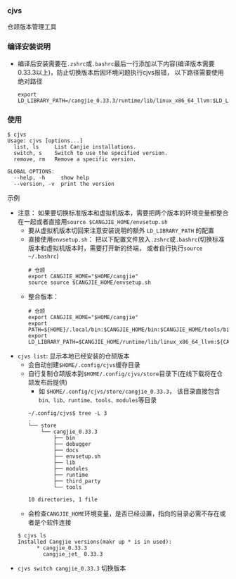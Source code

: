 ### cjvs
仓颉版本管理工具

### 编译安装说明
- 编译后安装需要在`.zshrc`或`.bashrc`最后一行添加以下内容(编译版本需要0.33.3以上)，防止切换版本后因环境问题执行cjvs报错， 以下路径需要使用绝对路径
  ```shell
  export LD_LIBRARY_PATH=/cangjie_0.33.3/runtime/lib/linux_x86_64_llvm:$LD_LIBRARY_PATH
  ```

### 使用
```shell
$ cjvs
Usage: cjvs [options...]
  list, ls     List Canjie installations.
  switch, s    Switch to use the specified version.
  remove, rm   Remove a specific version.

GLOBAL OPTIONS:
  --help, -h     show help
  --version, -v  print the version
```

示例
- 注意： 如果要切换标准版本和虚拟机版本，需要把两个版本的环境变量都整合在一起或者直接用`source $CANGJIE_HOME/envsetup.sh`
  - 要从虚拟机版本切回来注意安装说明的额外 `LD_LIBRARY_PATH` 的配置
  - 直接使用`envsetup.sh`： 把以下配置文件放入`.zshrc`或`.bashrc`(切换标准版本和虚拟机版本时，需要打开新的终端， 或者自行执行`source ~/.bashrc`)
    ```shell
    # 仓颉
    export CANGJIE_HOME="$HOME/cangjie"
    source source $CANGJIE_HOME/envsetup.sh
    ```
  - 整合版本：
    ```shell
    # 仓颉
    export CANGJIE_HOME="$HOME/cangjie"
    export PATH=${HOME}/.local/bin:$CANGJIE_HOME/bin:$CANGJIE_HOME/tools/bin:$CANGJIE_HOME/debugger/bin:$PATH
    export LD_LIBRARY_PATH=$CANGJIE_HOME/runtime/lib/linux_x86_64_llvm:${CANGJIE_HOME}/lib/linux_x86_64_jet:${CANGJIE_HOME}/debugger/third_party/lldb/lib:$LD_LIBRARY_PATH
    ```
- `cjvs list`: 显示本地已经安装的仓颉版本
  - 会自动创建`$HOME/.config/cjvs`缓存目录
  - 自行复制仓颉版本到`$HOME/.config/cjvs/store`目录下(在线下载将在仓颉发布后提供)
    - 如 `$HOME/.config/cjvs/store/cangjie_0.33.3`， 该目录直接包含`bin、lib、runtime、tools、modules`等目录 
    ```shell
    ~/.config/cjvs$ tree -L 3
    .
    └── store
        └── cangjie_0.33.3
            ├── bin
            ├── debugger
            ├── docs
            ├── envsetup.sh
            ├── lib
            ├── modules
            ├── runtime
            ├── third_party
            └── tools

    10 directories, 1 file
    ```
  - 会检查`CANGJIE_HOME`环境变量，是否已经设置，指向的目录必需不存在或者是个软件连接
  ```shell
  $ cjvs ls
  Installed Cangjie versions(makr up * is in used):
        * cangjie_0.33.3
          cangjie_jet_ 0.33.3
  ``` 
- `cjvs switch cangjie_0.33.3` 切换版本
